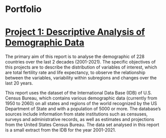 # Portfolio

# [Project 1: Descriptive Analysis of Demographic Data](https://github.com/OpeyemiAyanwale/Descriptive-Analysis-of-Demographic-Data)

The primary aim of this report is to analyse the demographic of 228 countries over the last 2 decades (2001-2021). The specific objectives of this projects are to describe the distribution of variables of interest, which are total fertility rate and life expectancy, to observe the relationship between the variables, variability within subregions and changes over the last 20 years.

This report uses the dataset of the International Data Base (IDB) of U.S. Census Bureau, which contains various demographic data (currently from 1950 to 2060) on all states and regions of the world recognized by the US Department of State and with a population of 5000 or more. The database’s sources include information from state institutions such as censuses, surveys and administrative records, as well as estimates and projections from the United States Census Bureau. The data set analysed in this report is a small extract from the IDB for the year 2001-2021.
